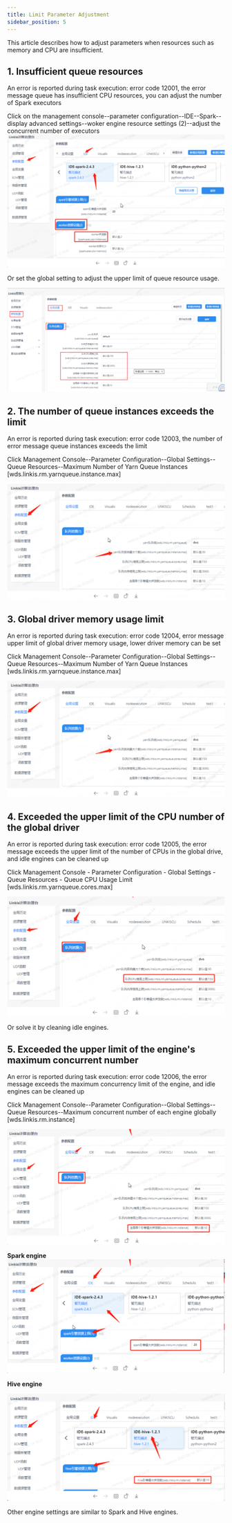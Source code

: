 ```yaml
---
title: Limit Parameter Adjustment
sidebar_position: 5
---
```


This article describes how to adjust parameters when resources such as memory and CPU are insufficient.

## 1. Insufficient queue resources
An error is reported during task execution: error code 12001, the error message queue has insufficient CPU resources, you can adjust the number of Spark executors

Click on the management console--parameter configuration--IDE--Spark--display advanced settings--woker engine resource settings (2)--adjust the concurrent number of executors
![](../images/spark-resource.png)

Or set the global setting to adjust the upper limit of queue resource usage.

![](../images/global-limit.png)

## 2. The number of queue instances exceeds the limit

An error is reported during task execution: error code 12003, the number of error message queue instances exceeds the limit

Click Management Console--Parameter Configuration--Global Settings--Queue Resources--Maximum Number of Yarn Queue Instances [wds.linkis.rm.yarnqueue.instance.max]

![](../images/yarn-instance.png)

## 3. Global driver memory usage limit
An error is reported during task execution: error code 12004, error message upper limit of global driver memory usage, lower driver memory can be set

Click Management Console--Parameter Configuration--Global Settings--Queue Resources--Maximum Number of Yarn Queue Instances [wds.linkis.rm.yarnqueue.instance.max]

![](../images/yarn-instance.png)

## 4. Exceeded the upper limit of the CPU number of the global driver

An error is reported during task execution: error code 12005, the error message exceeds the upper limit of the number of CPUs in the global drive, and idle engines can be cleaned up

Click Management Console - Parameter Configuration - Global Settings - Queue Resources - Queue CPU Usage Limit [wds.linkis.rm.yarnqueue.cores.max]

![](../images/yarn-cpu.png)

Or solve it by cleaning idle engines.

## 5. Exceeded the upper limit of the engine's maximum concurrent number

An error is reported during task execution: error code 12006, the error message exceeds the maximum concurrency limit of the engine, and idle engines can be cleaned up

Click Management Console--Parameter Configuration--Global Settings--Queue Resources--Maximum concurrent number of each engine globally [wds.linkis.rm.instance]

![](../images/global-con.png)

**Spark engine**
![](../images/spark-con.png)

**Hive engine**

![](../images/hive-con.png)

Other engine settings are similar to Spark and Hive engines.